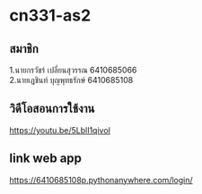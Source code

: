 # cn331-as2
## สมาชิก
1.นายกรวัชร์ เปลี่ยนสุวรรณ 6410685066\
2.นายเฏชินท์ บุญพุทธรักษ์ 6410685108

## วิดีโอสอนการใช้งาน
https://youtu.be/5LblI1qivoI

## link web app
https://6410685108p.pythonanywhere.com/login/
